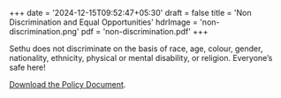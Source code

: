+++
date = '2024-12-15T09:52:47+05:30'
draft = false
title = 'Non Discrimination and Equal Opportunities'
hdrImage = 'non-discrimination.png'
pdf = 'non-discrimination.pdf'
+++

Sethu does not discriminate on the basis of race, age, colour, gender, nationality, ethnicity, physical or mental disability, or religion. Everyone’s safe here!

[Download the Policy Document](/pdf/non-discrimination.pdf).
